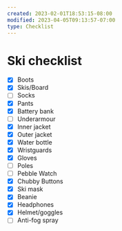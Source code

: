 ```yaml
---
created: 2023-02-01T18:53:15-08:00
modified: 2023-04-05T09:13:57-07:00
type: Checklist
---
```


# Ski checklist

- [x] Boots
- [x] Skis/Board
- [ ] Socks
- [x] Pants
- [x] Battery bank
- [ ] Underarmour
- [x] Inner jacket
- [x] Outer jacket
- [x] Water bottle
- [x] Wristguards
- [x] Gloves
- [ ] Poles
- [ ] Pebble Watch
- [x] Chubby Buttons
- [x] Ski mask
- [x] Beanie
- [x] Headphones
- [x] Helmet/goggles
- [ ] Anti-fog spray
